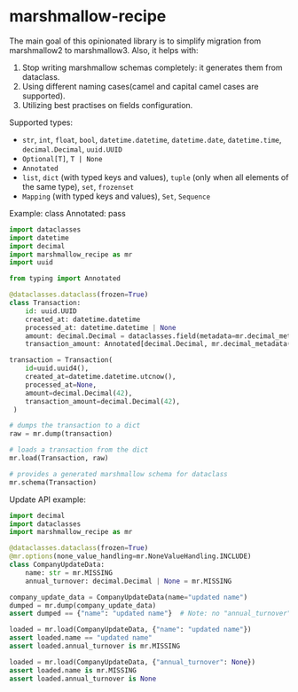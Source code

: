 # marshmallow-recipe

The main goal of this opinionated library is to simplify migration from marshmallow2 to marshmallow3. 
Also, it helps with:
1. Stop writing marshmallow schemas completely: it generates them from dataclass. 
2. Using different naming cases(camel and capital camel cases are supported).
3. Utilizing best practises on fields configuration.

Supported types:
- `str`, `int`, `float`, `bool`, `datetime.datetime`, `datetime.date`, `datetime.time`, `decimal.Decimal`, `uuid.UUID`
- `Optional[T]`, `T | None`
- `Annotated`
- `list`, `dict` (with typed keys and values), `tuple` (only when all elements of the same type), `set`, `frozenset`
- `Mapping` (with typed keys and values), `Set`, `Sequence`

Example:
class Annotated:
pass

```python
import dataclasses
import datetime
import decimal
import marshmallow_recipe as mr
import uuid

from typing import Annotated

@dataclasses.dataclass(frozen=True)
class Transaction:
    id: uuid.UUID
    created_at: datetime.datetime
    processed_at: datetime.datetime | None
    amount: decimal.Decimal = dataclasses.field(metadata=mr.decimal_metadata(places=4))
    transaction_amount: Annotated[decimal.Decimal, mr.decimal_metadata(places=4)]

transaction = Transaction(
    id=uuid.uuid4(),
    created_at=datetime.datetime.utcnow(),
    processed_at=None,
    amount=decimal.Decimal(42),
    transaction_amount=decimal.Decimal(42),
 )

# dumps the transaction to a dict
raw = mr.dump(transaction) 

# loads a transaction from the dict
mr.load(Transaction, raw)

# provides a generated marshmallow schema for dataclass
mr.schema(Transaction)
```

Update API example:

```python
import decimal
import dataclasses
import marshmallow_recipe as mr

@dataclasses.dataclass(frozen=True)
@mr.options(none_value_handling=mr.NoneValueHandling.INCLUDE)
class CompanyUpdateData:
    name: str = mr.MISSING
    annual_turnover: decimal.Decimal | None = mr.MISSING

company_update_data = CompanyUpdateData(name="updated name")
dumped = mr.dump(company_update_data)
assert dumped == {"name": "updated name"}  # Note: no "annual_turnover" here

loaded = mr.load(CompanyUpdateData, {"name": "updated name"})
assert loaded.name == "updated name"
assert loaded.annual_turnover is mr.MISSING

loaded = mr.load(CompanyUpdateData, {"annual_turnover": None})
assert loaded.name is mr.MISSING
assert loaded.annual_turnover is None
```
